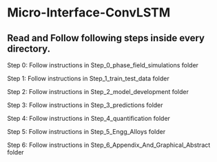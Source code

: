 # Micro-Interface-ConvLSTM

## Read and Follow following steps inside every directory.

Step 0: Follow instructions in Step_0_phase_field_simulations folder


Step 1: Follow instructions in Step_1_train_test_data folder


Step 2: Follow instructions in Step_2_model_development folder


Step 3: Follow instructions in Step_3_predictions folder


Step 4: Follow instructions in Step_4_quantification folder


Step 5: Follow instructions in Step_5_Engg_Alloys folder


Step 6: Follow instructions in Step_6_Appendix_And_Graphical_Abstract folder
